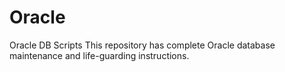 # Oracle
Oracle DB Scripts
This repository has complete Oracle database maintenance and life-guarding instructions.
